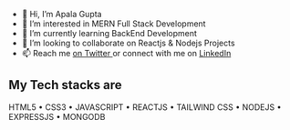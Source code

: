 - 👋 Hi, I’m Apala Gupta
- 👀 I’m interested in MERN Full Stack Development
- 🌱 I’m currently learning BackEnd Development
- 💞️ I’m looking to collaborate on Reactjs & Nodejs Projects
- 📫 Reach me <a href="https://twitter.com/apalagupta4"> on Twitter </a> or connect with me on <a href="https://www.linkedin.com/in/apala-g-33765b226" > LinkedIn </a>

<!---
apala7778/apala7778 is a ✨ special ✨ repository because its `README.md` (this file) appears on your GitHub profile.
You can click the Preview link to take a look at your changes.
--->

## My Tech stacks are
 HTML5  • CSS3  • JAVASCRIPT  • REACTJS • TAILWIND CSS • NODEJS  • EXPRESSJS  • MONGODB 

 
